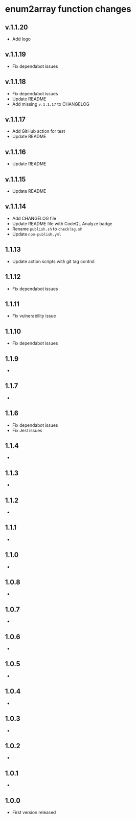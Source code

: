 # enum2array function changes

## v.1.1.20
- Add logo
## v.1.1.19
- Fix dependabot issues
## v.1.1.18
- Fix dependabot issues
- Update README
- Add missing `v.1.1.17` to CHANGELOG
## v.1.1.17
- Add GitHub action for test
- Update README
## v.1.1.16
- Update README
## v.1.1.15
- Update README
## v.1.1.14
- Add CHANGELOG file
- Update README file with CodeQL Analyze badge
- Rename `publish.sh` to `checkTag.sh`
- Update `npm-publish.yml`

## 1.1.13
- Update action scripts with git tag control
## 1.1.12
- Fix dependabot issues
## 1.1.11
- Fix vulnerability issue
## 1.1.10
- Fix dependabot issues
## 1.1.9
- 
## 1.1.7
- 
## 1.1.6
- Fix dependabot issues
- Fix Jest issues
## 1.1.4
- 
## 1.1.3
- 
## 1.1.2
- 
## 1.1.1
- 
## 1.1.0
- 
## 1.0.8
- 
## 1.0.7
- 
## 1.0.6
-
## 1.0.5
- 
## 1.0.4
- 
## 1.0.3
- 
## 1.0.2
- 
## 1.0.1
- 
## 1.0.0
- First version released
